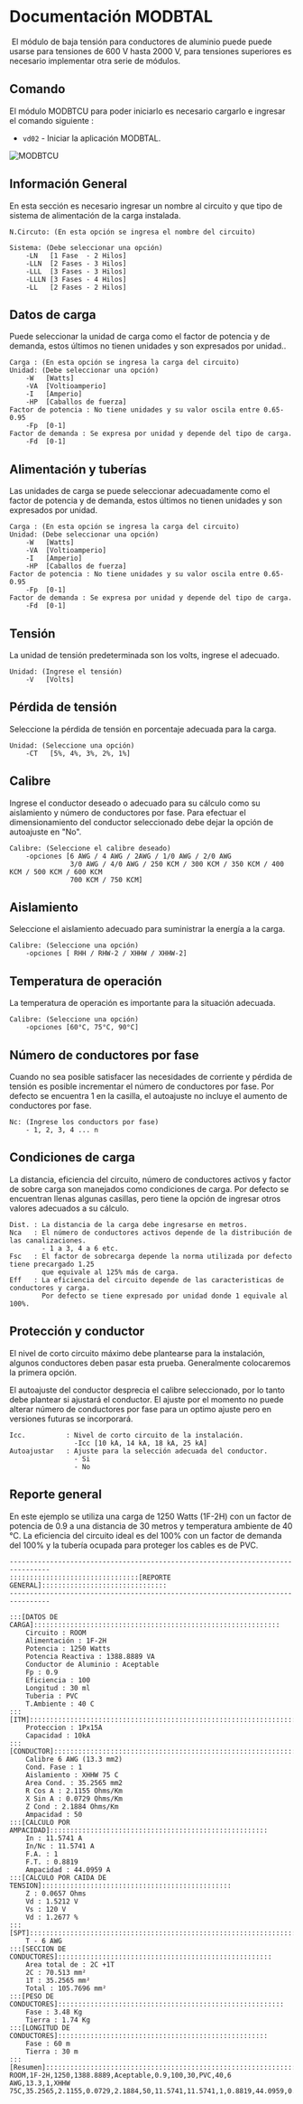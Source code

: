 # Documentación MODBTAL

​	El módulo de baja tensión para conductores de aluminio puede puede usarse para tensiones de 600 V hasta 2000 V, para tensiones superiores es necesario implementar otra serie de módulos. 

## Comando

El módulo MODBTCU para poder iniciarlo es necesario cargarlo e ingresar el comando siguiente :

* `vd02` - Iniciar la aplicación MODBTAL.

  



![MODBTCU](https://i.ibb.co/SrzyZVj/vd02.jpg)





## Información General

En esta sección es necesario ingresar un nombre al circuito y que tipo de sistema de alimentación de la carga instalada.

```text
N.Circuto: (En esta opción se ingresa el nombre del circuito)

Sistema: (Debe seleccionar una opción)
	-LN   [1 Fase  - 2 Hilos]
	-LLN  [2 Fases - 3 Hilos] 
	-LLL  [3 Fases - 3 Hilos]
	-LLLN [3 Fases - 4 Hilos]
	-LL   [2 Fases - 2 Hilos]
```

## Datos de carga

Puede seleccionar la unidad de carga como el factor de potencia y de demanda, estos últimos no tienen unidades y son expresados por unidad..

```text
Carga : (En esta opción se ingresa la carga del circuito)
Unidad: (Debe seleccionar una opción)
	-W   [Watts]
	-VA  [Voltioamperio] 
	-I   [Amperio]
	-HP  [Caballos de fuerza]
Factor de potencia : No tiene unidades y su valor oscila entre 0.65-0.95
	-Fp  [0-1]
Factor de demanda : Se expresa por unidad y depende del tipo de carga.	
	-Fd  [0-1]
```



## Alimentación y tuberías

Las unidades de carga se puede seleccionar adecuadamente como el factor de potencia y de demanda, estos últimos no tienen unidades y son expresados por unidad.

```text
Carga : (En esta opción se ingresa la carga del circuito)
Unidad: (Debe seleccionar una opción)
	-W   [Watts]
	-VA  [Voltioamperio] 
	-I   [Amperio]
	-HP  [Caballos de fuerza]
Factor de potencia : No tiene unidades y su valor oscila entre 0.65-0.95
	-Fp  [0-1]
Factor de demanda : Se expresa por unidad y depende del tipo de carga.	
	-Fd  [0-1]
```

## Tensión

La unidad de tensión predeterminada son los volts, ingrese el adecuado.

```text
Unidad: (Ingrese el tensión)
	-V   [Volts]
```

## Pérdida de tensión

Seleccione la  pérdida de tensión en porcentaje adecuada para la carga.

```text
Unidad: (Seleccione una opción)
	-CT   [5%, 4%, 3%, 2%, 1%]
```

## Calibre

Ingrese el conductor deseado o adecuado para su cálculo como su aislamiento y número de conductores por fase. Para efectuar el dimensionamiento del conductor seleccionado debe dejar la opción de autoajuste en "No".

```text
Calibre: (Seleccione el calibre deseado)
	-opciones [6 AWG / 4 AWG / 2AWG / 1/0 AWG / 2/0 AWG 
	           3/0 AWG / 4/0 AWG / 250 KCM / 300 KCM / 350 KCM / 400 KCM / 500 KCM / 600 KCM 
	           700 KCM / 750 KCM]
```

## Aislamiento

Seleccione el aislamiento adecuado  para suministrar la energía a la carga. 

```text
Calibre: (Seleccione una opción)
	-opciones [ RHH / RHW-2 / XHHW / XHHW-2]
```

## Temperatura de operación

La temperatura de operación es importante para la situación adecuada.

```text
Calibre: (Seleccione una opción)
	-opciones [60°C, 75°C, 90°C]
```

## Número de conductores por fase 

Cuando no sea posible satisfacer las necesidades de corriente y pérdida de tensión es posible incrementar el número de conductores por fase. Por defecto se encuentra  1 en la casilla, el autoajuste no incluye el aumento de conductores por fase.

```text
Nc: (Ingrese los conductors por fase)
	- 1, 2, 3, 4 ... n
```

## Condiciones de carga 

La distancia, eficiencia del circuito, número de conductores activos y factor de sobre carga son manejados como condiciones de carga. Por defecto se encuentran llenas algunas casillas, pero tiene la opción de ingresar otros valores adecuados a su cálculo.

```text
Dist. : La distancia de la carga debe ingresarse en metros.
Nca   : El número de conductores activos depende de la distribución de las canalizaciones.
		- 1 a 3, 4 a 6 etc.
Fsc   : El factor de sobrecarga depende la norma utilizada por defecto tiene precargado 1.25
	    que equivale al 125% más de carga.
Eff   : La eficiencia del circuito depende de las caracteristicas de conductores y carga. 
        Por defecto se tiene expresado por unidad donde 1 equivale al 100%.
```

## Protección y conductor 

El nivel de corto circuito máximo debe plantearse para la instalación, algunos conductores deben pasar esta prueba. Generalmente colocaremos la primera opción.

El autoajuste del conductor desprecia el calibre seleccionado, por lo tanto debe plantear si ajustará el conductor.  El ajuste por el momento no puede alterar número de conductores por fase para un optimo ajuste pero en versiones futuras se incorporará.

```text
Icc.          : Nivel de corto circuito de la instalación.
				-Icc [10 kA, 14 kA, 18 kA, 25 kA]
Autoajustar   : Ajuste para la selección adecuada del conductor.
				- Si
				- No
```

## Reporte general

En este ejemplo se utiliza una carga de 1250 Watts (1F-2H) con un factor de potencia de 0.9 a una distancia de 30 metros y temperatura ambiente de 40 °C. La eficiencia del circuito ideal es del 100% con un factor de demanda del 100% y la tubería ocupada para proteger los cables es de PVC.

```
--------------------------------------------------------------------------------
::::::::::::::::::::::::::::::::[REPORTE GENERAL]:::::::::::::::::::::::::::::::
--------------------------------------------------------------------------------
                                                                                
:::[DATOS DE CARGA]:::::::::::::::::::::::::::::::::::::::::::::::::::::::::::::
	Circuito : ROOM
	Alimentación : 1F-2H
	Potencia : 1250 Watts
	Potencia Reactiva : 1388.8889 VA
	Conductor de Aluminio : Aceptable
	Fp : 0.9
	Eficiencia : 100
	Longitud : 30 ml
	Tuberia : PVC
	T.Ambiente : 40 C
:::[ITM]::::::::::::::::::::::::::::::::::::::::::::::::::::::::::::::::::::::::
	Proteccion : 1Px15A
	Capacidad : 10kA
:::[CONDUCTOR]::::::::::::::::::::::::::::::::::::::::::::::::::::::::::::::::::
	Calibre 6 AWG (13.3 mm2)
	Cond. Fase : 1
	Aislamiento : XHHW 75 C
	Area Cond. : 35.2565 mm2 
	R Cos A : 2.1155 Ohms/Km
	X Sin A : 0.0729 Ohms/Km
	Z Cond : 2.1884 Ohms/Km
	Ampacidad : 50
:::[CALCULO POR AMPACIDAD]::::::::::::::::::::::::::::::::::::::::::::::::::::::
	In : 11.5741 A
	In/Nc : 11.5741 A
	F.A. : 1
	F.T. : 0.8819
	Ampacidad : 44.0959 A
:::[CALCULO POR CAIDA DE TENSION]:::::::::::::::::::::::::::::::::::::::::::::::
	Z : 0.0657 Ohms
	Vd : 1.5212 V
	Vs : 120 V
	Vd : 1.2677 %
:::[SPT]::::::::::::::::::::::::::::::::::::::::::::::::::::::::::::::::::::::::
	T - 6 AWG
:::[SECCION DE CONDUCTORES]:::::::::::::::::::::::::::::::::::::::::::::::::::::
	Area total de : 2C +1T
	2C : 70.513 mm²
	1T : 35.2565 mm²
	Total : 105.7696 mm²
:::[PESO DE CONDUCTORES]::::::::::::::::::::::::::::::::::::::::::::::::::::::::
	Fase : 3.48 Kg
	Tierra : 1.74 Kg
:::[LONGITUD DE CONDUCTORES]::::::::::::::::::::::::::::::::::::::::::::::::::::
	Fase : 60 m
	Tierra : 30 m
:::[Resumen]::::::::::::::::::::::::::::::::::::::::::::::::::::::::::::::::::::
ROOM,1F-2H,1250,1388.8889,Aceptable,0.9,100,30,PVC,40,6 AWG,13.3,1,XHHW 75C,35.2565,2.1155,0.0729,2.1884,50,11.5741,11.5741,1,0.8819,44.0959,0.0657,1.5212,120,1.2677,6,1Px15A,10kA,2,70.513,1,35.2565,105.7696,3.48,1.74,60,30
```

